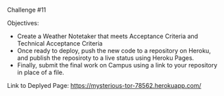 Challenge #11

Objectives:
- Create a Weather Notetaker that meets Acceptance Criteria and Technical Acceptance Criteria 
- Once ready to deploy, push the new code to a repository on Heroku, and publish the reposiroty to a live status using Heroku Pages.
- Finally, submit the final work on Campus using a link to your repository in place of a file.

Link to Deplyed Page:
https://mysterious-tor-78562.herokuapp.com/